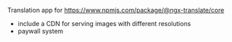 Translation app for https://www.npmjs.com/package/@ngx-translate/core
+ include a CDN for serving images with different resolutions
+ paywall system
